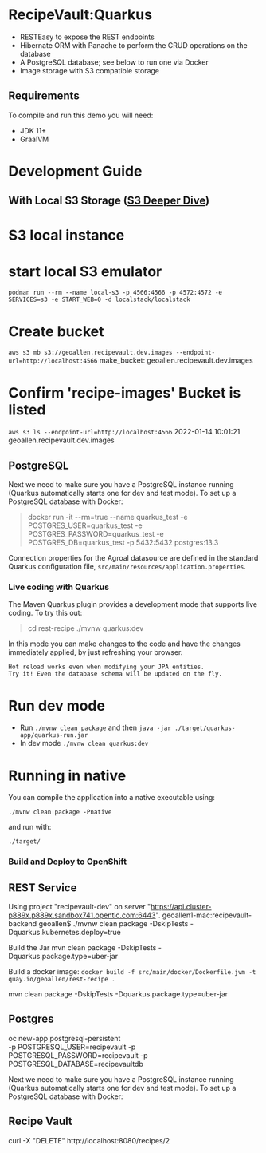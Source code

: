 # RecipeVault:Quarkus

 - RESTEasy to expose the REST endpoints
 - Hibernate ORM with Panache to perform the CRUD operations on the database
 - A PostgreSQL database; see below to run one via Docker
 - Image storage with S3 compatible storage

## Requirements

To compile and run this demo you will need:

- JDK 11+
- GraalVM

# Development Guide

## With Local S3 Storage ([S3 Deeper Dive](./S3-README.md))
# S3 local instance
# start local S3 emulator
`podman run --rm --name local-s3 -p 4566:4566 -p 4572:4572 -e SERVICES=s3 -e START_WEB=0 -d localstack/localstack`

# Create bucket
`aws s3 mb s3://geoallen.recipevault.dev.images --endpoint-url=http://localhost:4566`
make_bucket: geoallen.recipevault.dev.images

# Confirm 'recipe-images' Bucket is listed
`aws s3 ls --endpoint-url=http://localhost:4566`
2022-01-14 10:01:21 geoallen.recipevault.dev.images


## PostgreSQL
Next we need to make sure you have a PostgreSQL instance running (Quarkus automatically starts one for dev and test mode). To set up a PostgreSQL database with Docker:

> docker run -it --rm=true --name quarkus_test -e POSTGRES_USER=quarkus_test -e POSTGRES_PASSWORD=quarkus_test -e POSTGRES_DB=quarkus_test -p 5432:5432 postgres:13.3

Connection properties for the Agroal datasource are defined in the standard Quarkus configuration file,
`src/main/resources/application.properties`.

### Live coding with Quarkus

The Maven Quarkus plugin provides a development mode that supports
live coding. To try this out:

> cd rest-recipe
> ./mvnw quarkus:dev

In this mode you can make changes to the code and have the changes immediately applied, by just refreshing your browser.

    Hot reload works even when modifying your JPA entities.
    Try it! Even the database schema will be updated on the fly.

# Run dev mode
- Run `./mvnw clean package` and then `java -jar ./target/quarkus-app/quarkus-run.jar`
- In dev mode `./mvnw clean quarkus:dev`

# Running in native
You can compile the application into a native executable using:

`./mvnw clean package -Pnative`

and run with:

`./target/` 


### Build and Deploy to OpenShift

## REST Service

Using project "recipevault-dev" on server "https://api.cluster-p889x.p889x.sandbox741.opentlc.com:6443".
geoallen1-mac:recipevault-backend geoallen$ ./mvnw clean package -DskipTests -Dquarkus.kubernetes.deploy=true

Build the Jar
mvn clean package -DskipTests -Dquarkus.package.type=uber-jar

Build a docker image:
`docker build -f src/main/docker/Dockerfile.jvm -t quay.io/geoallen/rest-recipe .`

mvn clean package -DskipTests -Dquarkus.package.type=uber-jar


## Postgres

oc new-app postgresql-persistent \
-p POSTGRESQL_USER=recipevault -p POSTGRESQL_PASSWORD=recipevault -p POSTGRESQL_DATABASE=recipevaultdb

Next we need to make sure you have a PostgreSQL instance running (Quarkus automatically starts one for dev and test mode). To set up a PostgreSQL database with Docker:


## Recipe Vault 

curl -X "DELETE" http://localhost:8080/recipes/2